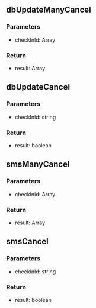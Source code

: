 
## dbUpdateManyCancel

### Parameters
- checkInId: Array<string>


### Return
- result: Array


## dbUpdateCancel

### Parameters
- checkInId: string


### Return
- result: boolean


## smsManyCancel

### Parameters
- checkInId: Array<string>


### Return
- result: Array


## smsCancel

### Parameters
- checkInId: string


### Return
- result: boolean

